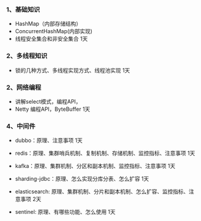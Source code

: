 
### 1、基础知识 ###

- HashMap（内部存储结构）
- ConcurrentHashMap(内部实现)
- 线程安全集合和非安全集合       1天

### 2、多线程知识 ###

- 锁的几种方式、多线程实现方式、线程池实现   1天

### 2、网络编程 ###

- 讲解select模式，编程API，
- Netty 编程API，ByteBuffer   1天

### 4、中间件 ###

- dubbo：原理、注意事项   1天

- redis：原理、集群哨兵机制、复制机制、存储机制、监控指标、注意事项   1天

- kafka：原理、集群机制、分区和副本机制、监控指标、注意事项    1天

- sharding-jdbc：原理、怎么实现分库分表、怎么扩容   1天

- elasticsearch: 原理、集群机制、分片和副本机制、怎么扩容、监控指标、注意事项   2天

- sentinel: 原理、有哪些功能、怎么使用  1天


